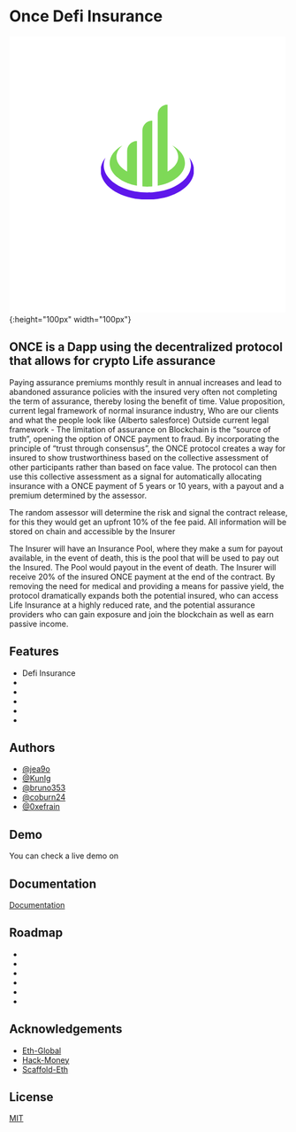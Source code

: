 
#  Once Defi Insurance 

![Logo](https://github.com/Once-DeFi-Insurance/design/blob/main/logo.png ) {:height="100px" width="100px"}

## ONCE is a Dapp using the decentralized protocol that allows for crypto Life assurance 
Paying assurance premiums monthly result in annual increases and lead to abandoned assurance policies with the insured very often not completing the term of assurance, thereby losing the benefit of time.
Value proposition, current legal framework of normal insurance industry, 
Who are our clients and what the people look like
(Alberto salesforce)
Outside current legal framework - 
The limitation of assurance on Blockchain is the “source of truth”, opening the option of ONCE payment to fraud. 
By incorporating the principle of “trust through consensus”, the ONCE protocol creates a way for insured to show trustworthiness based on the collective assessment of other participants rather than based on face value.
The protocol can then use this collective assessment as a signal for automatically allocating insurance with a ONCE payment of 5 years or 10 years, with a payout and a premium determined by the assessor. 

The random assessor will determine the risk and signal the contract release, for this they would get an upfront 10% of the fee paid.  All information will be stored on chain and accessible by the Insurer

The Insurer will have an Insurance Pool, where they make a sum for payout available, in the event of death, this is the pool that will be used to pay out the Insured.
The Pool would payout in the event of death.
The Insurer will receive 20% of the insured ONCE payment at the end of the contract.
By removing the need for medical and providing a means for   passive yield, the protocol dramatically expands both the potential insured, who can access Life Insurance at a highly reduced rate, and the potential assurance providers who can gain exposure and join the blockchain as well as earn passive income.


## Features

- Defi Insurance
- 
- 
- 
-
-


## Authors

- [@jea9o](https://www.github.com/jea9o)
- [@KunIg](https://www.github.com/KunIg)
- [@bruno353](https://www.github.com/bruno353)
- [@coburn24](https://www.github.com/coburn24)
- [@0xefrain](https://www.github.com/0xefrain)





## Demo
You can check a live demo on


## Documentation

[Documentation](https://app.gitbook.com/s/KXimXbNB5D0Dqp4ZQM5E/)


## Roadmap

- 

- 
- 
- 
- 
- 



## Acknowledgements

 - [Eth-Global](https://ethglobal.com/)
 - [Hack-Money](https://hackathon.money/)
 - [Scaffold-Eth](https://github.com/scaffold-eth/scaffold-eth)


## License

[MIT](https://choosealicense.com/licenses/mit/)


